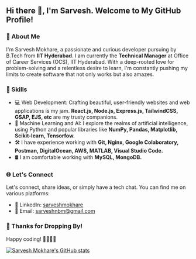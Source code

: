 ## Hi there 👋, I'm Sarvesh. Welcome to My GitHub Profile!

### 🚀 About Me
I'm Sarvesh Mokhare, a passionate and curious developer pursuing by B.Tech from **IIT Hyderabad**. I am currently the **Technical Manager** at Office of Career Services (OCS), IIT Hyderabad. With a deep-rooted love for problem-solving and a relentless desire to learn, I'm constantly pushing my limits to create software that not only works but also amazes.

### 💼 Skills
- 💻 Web Development: Crafting beautiful, user-friendly websites and web applications is my jam. **React.js, Node.js, Express.js, TailwindCSS, GSAP, EJS, etc** are my trusty companions.
- 🧠 Machine Learning and AI: I explore the realms of artificial intelligence, using Python and popular libraries like **NumPy, Pandas, Matplotlib, Scikit-learn, Tensorfow.**
- 🛠️ I have experience working with **Git, Nginx, Google Colaboratory, Postman, DigitalOcean, AWS, MATLAB, Visual Studio Code.**
- 🛢 ️I am comfortable working with **MySQL, MongoDB.**

### 🌐 Let's Connect
 Let's connect, share ideas, or simply have a tech chat. You can find me on various platforms:

- 💼 LinkedIn: [sarveshmokhare](https://www.linkedin.com/in/sarvesh-mokhare)
- 📧 Email: [sarveshnbm@gmail.com](mailto:sarveshnbm@gmail.com)

### 🎉 Thanks for Dropping By!
Happy coding! 🚀👨‍💻🤖

[![Sarvesh Mokhare's GitHub stats](https://github-readme-stats.vercel.app/api?username=sarveshmokhare&show_icons=true&theme=radical&hide_rank=true&include_all_commits=true&hide=issues,contribs)](https://github.com/anuraghazra/github-readme-stats)
